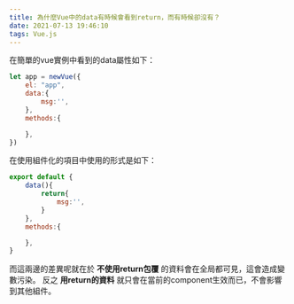 ```yaml
---
title: 為什麼Vue中的data有時候會看到return，而有時候卻沒有？
date: 2021-07-13 19:46:10
tags: Vue.js
---
```

在簡單的vue實例中看到的data屬性如下：
```js
let app = newVue({
    el: "app",
    data:{
        msg:'',
    },
    methods:{

    },
})
```
<!--more-->
在使用組件化的項目中使用的形式是如下：
```js
export default {
    data(){
        return{
            msg:'',
        }
    },
    methods:{

    },
}
```

而這兩邊的差異呢就在於 **不使用return包覆** 的資料會在全局都可見，這會造成變數污染。
反之 **用return的資料** 就只會在當前的component生效而已，不會影響到其他組件。
